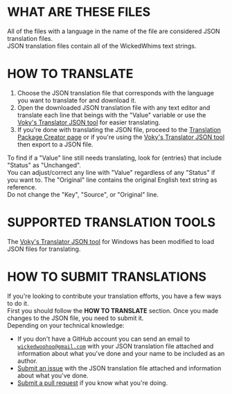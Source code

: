 # WHAT ARE THESE FILES

<p>All of the files with a language in the name of the file are considered JSON translation files.<br>
JSON translation files contain all of the WickedWhims text strings.</p>

# HOW TO TRANSLATE

1. Choose the JSON translation file that corresponds with the language you want to translate for and download it.
2. Open the downloaded JSON translation file with any text editor and translate each line that beings with the "Value" variable or use the [Voky's Translator JSON tool](https://github.com/TURBODRIVER/sims4-translator/releases) for easier translating.
3. If you're done with translating the JSON file, proceed to the [Translation Package Creator page](https://github.com/TURBODRIVER/WickedWhims/tree/master/String%20Tables/Translation%20Package%20Creator) or if you're using the [Voky's Translator JSON tool](https://github.com/TURBODRIVER/sims4-translator/releases) then export to a JSON file.

<p>To find if a "Value" line still needs translating, look for {entries} that include "Status" as "Unchanged".<br>
You can adjust/correct any line with "Value" regardless of any "Status" if you want to. The "Original" line contains the original English text string as reference.<br>
Do not change the "Key", "Source", or "Original" line.</p>

# SUPPORTED TRANSLATION TOOLS

The [Voky's Translator JSON tool](https://github.com/TURBODRIVER/sims4-translator/releases) for Windows has been modified to load JSON files for translating.

# HOW TO SUBMIT TRANSLATIONS

<p>If you're looking to contribute your translation efforts, you have a few ways to do it.<br>
First you should follow the <b>HOW TO TRANSLATE</b> section. Once you made changes to the JSON file, you need to submit it.<br>
Depending on your technical knowledge:</p>

 - If you don't have a GitHub account you can send an email to <code>wickedwoohoo@gmail.com</code> with your JSON translation file attached and information about what you've done and your name to be included as an author.
 - [Submit an issue](https://github.com/TURBODRIVER/WickedWhims/issues) with the JSON translation file attached and information about what you've done.
 - [Submit a pull request](https://github.com/TURBODRIVER/WickedWhims/pulls) if you know what you're doing.

